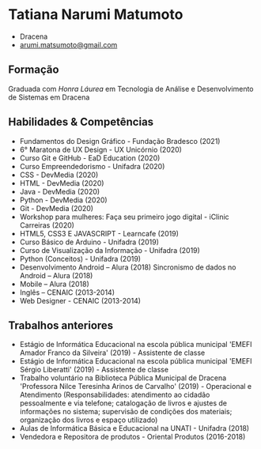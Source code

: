 # Tatiana Narumi Matumoto 

- Dracena 
- arumi.matsumoto@gmail.com


## Formação

Graduada com <em>Honra Láurea</em> em Tecnologia de Análise e Desenvolvimento de Sistemas em Dracena


## Habilidades & Competências

- Fundamentos do Design Gráfico - Fundação Bradesco (2021)
- 6° Maratona de UX Design - UX Unicórnio (2020)
- Curso Git e GitHub - EaD Education (2020)
- Curso Empreendedorismo - Unifadra (2020)
- CSS - DevMedia (2020)
- HTML - DevMedia (2020)
- Java - DevMedia (2020)
- Python - DevMedia (2020)
- Git - DevMedia (2020)
- Workshop para mulheres: Faça seu primeiro jogo digital - iClinic Carreiras (2020)
- HTML5, CSS3 E JAVASCRIPT - Learncafe (2019)
- Curso Básico de Arduino - Unifadra (2019)
- Curso de Visualização da Informação - Unifadra (2019)
- Python (Conceitos) - Unifadra (2019)
- Desenvolvimento Android – Alura (2018) Sincronismo de dados no Android – Alura (2018)
- Mobile – Alura (2018)
- Inglês – CENAIC (2013-2014)
- Web Designer - CENAIC (2013-2014)

## Trabalhos anteriores

- Estágio de Informática Educacional na escola pública municipal  'EMEFI Amador Franco da Silveira' (2019) - Assistente de classe
- Estágio de Informática Educacional na escola pública municipal 'EMEFI Sérgio Liberatti' (2019) - Assistente de classe
- Trabalho voluntário na Biblioteca Pública Municipal de Dracena 'Professora Nilce Teresinha Arinos de Carvalho' (2019) - Operacional e Atendimento 
(Responsabilidades: atendimento ao cidadão pessoalmente e via telefone; catalogação de livros e ajustes de informações no sistema; supervisão de condições dos materiais; organização dos livros e espaço utilizado)
- Aulas de Informática Básica e Educacional na UNATI - Unifadra (2018)
- Vendedora e Repositora de produtos - Oriental Produtos (2016-2018)
